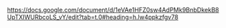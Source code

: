 https://docs.google.com/document/d/1eVAe1HFZ0sw4AdPMk9BnbDkekB8UpTXIWURbcoLS_vY/edit?tab=t.0#heading=h.lw4ppkzfgv78